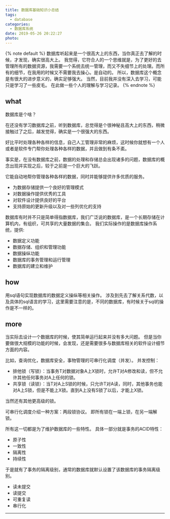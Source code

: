 ```yaml
---
title: 数据库基础知识小总结
tags:
  - database
categories:
  - 数据库系统
date: 2019-05-26 20:22:27
photo:
---
```


{% note default %}
数据库听起来是一个很高大上的东西，当你真正去了解的时候，才发现，确实很高大上。
我觉得，它符合人的一个思维就是，为了更好的去管理所有的数据资源，我需要一个系统去统一管理，而又不失细节上的处理。而所有的细节，在我用的时候又不需要我去操心。是自动的。
所以，数据库这个概念是有很大的进步意义的，确实足够强大。
当然，目前我并没有深入去学习，可能只是学习了一些皮毛。
在此做一些个人的理解与学习记录。
{% endnote %}

<!-- more -->

## what
数据库是个啥？

在还没有学习数据库之前，听到数据库，总觉得是个很神秘且高大上的东西，稍微接触过了之后，越发觉得，确实是一个很强大的东西。

好比平时处理各种各样的信息，自己人工管理非常的麻烦，这时候你就想有一个人或者是软件专门帮你处理各种各样的数据，并且做到有条不紊。

事实是，在没有数据库之前，数据的处理和存储总会出现诸多的问题，数据库的概念出现并实现之后，较于之前是一个巨大的飞跃。

它能自动地帮你管理各种各样的数据，同时并能够提供许多优质的服务。

- 为数据存储提供一个良好的管理模式
- 对数据操作提供优秀的工具
- 对软件设计提供良好的平台
- 支持原始的更新升级以及对一些列优化的支持

数据库有时并不只是简单得指数据库，我们广泛说的数据库，是一个长期存储在计算机内，有组织，可共享的大量数据的集合。
我们实际操作的是数据库操作系统，提供:
- 数据定义功能
- 数据存储、组织和管理功能
- 数据操纵功能
- 数据库的事务管理和运行管理
- 数据库的建立和维护

## how

用sql语句实现数据库的数据定义操纵等相关操作。
涉及到先去了解关系代数，以及具体的sql语言的学习，这里需要注意的是，不同的数据库，有时候关于sql的操作是不一样的。

## more

当实际去设计一个数据库的时候，使其简单运行起来并没有多大问题。
但是当你要做很大规模的功能的时候，会发现，还是需要很多与数据库相关的软件设计细节方面的内容。

比如，查询优化，数据库安全，事物管理的可串行化调度（并发）。
并发控制：
- 排他锁（写锁）：当事务T对数据对象A上X锁时，允许T对A修改和读，但不允许其他任何事务对A上任何的锁。
- 共享锁（读锁）：当T对A上S锁的时候，只允许T对A读，同时，其他事务也能对A上S锁，但是不能上X锁。直到A上没有S锁了以后，才能上X锁。

当然还有其他更高级的锁。

可串行化调度介绍一种方案：两段锁协议。
即所有锁在一端上锁，在另一端解锁。

所有这一切都是为了维护数据库的一些特性。
具体一部分就是事务的ACID特性：
- 原子性
- 一致性
- 隔离性
- 持续性

于是就有了事务的隔离级别，通常的数据库就默认设置了该数据库的事务隔离级别。

- 读未提交
- 读提交
- 可重复读
- 串行化
















--- 

